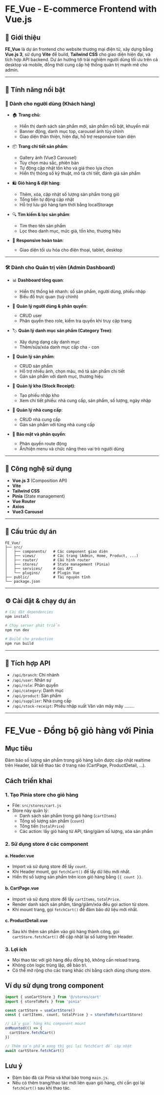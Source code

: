# FE_Vue - E-commerce Frontend with Vue.js

## 🛒 Giới thiệu

**FE_Vue** là dự án frontend cho website thương mại điện tử, xây dựng bằng **Vue.js 3**, sử dụng **Vite** để build, **Tailwind CSS** cho giao diện hiện đại, và tích hợp API backend. Dự án hướng tới trải nghiệm người dùng tối ưu trên cả desktop và mobile, đồng thời cung cấp hệ thống quản trị mạnh mẽ cho admin.

---

## 🚀 Tính năng nổi bật

### 🎯 Dành cho người dùng (Khách hàng)

- 🏠 **Trang chủ**:

  - Hiển thị danh sách sản phẩm mới, sản phẩm nổi bật, khuyến mãi
  - Banner động, danh mục top, carousel ảnh tùy chỉnh
  - Giao diện thân thiện, hiện đại, hỗ trợ responsive toàn diện

- 📦 **Trang chi tiết sản phẩm**:

  - Gallery ảnh (Vue3 Carousel)
  - Tùy chọn màu sắc, phiên bản
  - Tự động cập nhật tồn kho và giá theo lựa chọn
  - Hiển thị thông số kỹ thuật, mô tả chi tiết, đánh giá sản phẩm

- 🛍️ **Giỏ hàng & đặt hàng**:

  - Thêm, xóa, cập nhật số lượng sản phẩm trong giỏ
  - Tổng tiền tự động cập nhật
  - Hỗ trợ lưu giỏ hàng tạm thời bằng localStorage

- 🔍 **Tìm kiếm & lọc sản phẩm**:

  - Tìm theo tên sản phẩm
  - Lọc theo danh mục, mức giá, tồn kho, thương hiệu

- 📱 **Responsive hoàn toàn**:
  - Giao diện tối ưu hóa cho điện thoại, tablet, desktop

---

### 🛠️ Dành cho Quản trị viên (Admin Dashboard)

- 📊 **Dashboard tổng quan**:

  - Hiển thị thống kê nhanh: số sản phẩm, người dùng, phiếu nhập
  - Biểu đồ trực quan (tuỳ chỉnh)

- 👤 **Quản lý người dùng & phân quyền**:

  - CRUD user
  - Phân quyền theo role, kiểm tra quyền khi truy cập trang

- 🏷️ **Quản lý danh mục sản phẩm (Category Tree)**:

  - Xây dựng dạng cây danh mục
  - Thêm/sửa/xóa danh mục cấp cha - con

- 🧾 **Quản lý sản phẩm**:

  - CRUD sản phẩm
  - Hỗ trợ nhiều ảnh, chọn màu, mô tả sản phẩm chi tiết
  - Gán sản phẩm với danh mục, thương hiệu

- 🏬 **Quản lý kho (Stock Receipt)**:

  - Tạo phiếu nhập kho
  - Xem chi tiết phiếu: nhà cung cấp, sản phẩm, số lượng, ngày nhập

- 🔌 **Quản lý nhà cung cấp**:

  - CRUD nhà cung cấp
  - Gán sản phẩm với từng nhà cung cấp

- 🔐 **Bảo mật và phân quyền**:
  - Phân quyền route động
  - Ẩn/hiện menu và chức năng theo vai trò người dùng

---

## 🧩 Công nghệ sử dụng

- **Vue.js 3** (Composition API)
- **Vite**
- **Tailwind CSS**
- **Pinia** (State management)
- **Vue Router**
- **Axios**
- **Vue3 Carousel**

---

## 📁 Cấu trúc dự án

```
FE_Vue/
├── src/
│   ├── components/   # Các component giao diện
│   ├── views/        # Các trang (Admin, Home, Product, ...)
│   ├── router/       # Cấu hình router
│   ├── stores/       # State management (Pinia)
│   ├── services/     # Gọi API
│   └── plugins/      # Plugin Vue
├── public/           # Tài nguyên tĩnh
└── package.json
```

---

## ⚙️ Cài đặt & chạy dự án

```bash
# Cài đặt dependencies
npm install

# Chạy server phát triển
npm run dev

# Build cho production
npm run build
```

---

## 🔗 Tích hợp API

- `/api/branch`: Chi nhánh
- `/api/user`: Nhân sự
- `/api/role`: Phân quyền
- `/api/category`: Danh mục
- `/api/product`: Sản phẩm
- `/api/supplier`: Nhà cung cấp
- `/api/stock-receipt`: Phiếu nhập xuất
  Vân vân mây mây
  ........

---

# FE_Vue - Đồng bộ giỏ hàng với Pinia

## Mục tiêu

Đảm bảo số lượng sản phẩm trong giỏ hàng luôn được cập nhật realtime trên Header, bất kể thao tác ở trang nào (CartPage, ProductDetail, ...).

## Cách triển khai

### 1. Tạo Pinia store cho giỏ hàng

- File: `src/stores/cart.js`
- Store này quản lý:
  - Danh sách sản phẩm trong giỏ hàng (`cartItems`)
  - Tổng số lượng sản phẩm (`count`)
  - Tổng tiền (`totalPrice`)
  - Các action: lấy giỏ hàng từ API, tăng/giảm số lượng, xóa sản phẩm

### 2. Sử dụng store ở các component

#### a. Header.vue

- Import và sử dụng store để lấy `count`.
- Khi Header mount, gọi `fetchCart()` để lấy dữ liệu mới nhất.
- Hiển thị số lượng sản phẩm trên icon giỏ hàng bằng `{{ count }}`.

#### b. CartPage.vue

- Import và sử dụng store để lấy `cartItems`, `totalPrice`.
- Render danh sách sản phẩm, tăng/giảm/xóa đều gọi action từ store.
- Khi mount trang, gọi `fetchCart()` để đảm bảo dữ liệu mới nhất.

#### c. ProductDetail.vue

- Sau khi thêm sản phẩm vào giỏ hàng thành công, gọi `cartStore.fetchCart()` để cập nhật lại số lượng trên Header.

### 3. Lợi ích

- Mọi thao tác với giỏ hàng đều đồng bộ, không cần reload trang.
- Không còn logic trùng lặp, dễ bảo trì.
- Có thể mở rộng cho các trang khác chỉ bằng cách dùng chung store.

## Ví dụ sử dụng trong component

```js
import { useCartStore } from '@/stores/cart'
import { storeToRefs } from 'pinia'

const cartStore = useCartStore()
const { cartItems, count, totalPrice } = storeToRefs(cartStore)

// Lấy giỏ hàng khi component mount
onMounted(() => {
  cartStore.fetchCart()
})

// Thêm sản phẩm xong thì gọi lại fetchCart để cập nhật
await cartStore.fetchCart()
```

## Lưu ý

- Đảm bảo đã cài Pinia và khai báo trong `main.js`.
- Nếu có thêm trang/thao tác mới liên quan giỏ hàng, chỉ cần gọi lại `fetchCart()` sau khi thao tác.
